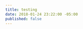```yaml
---
title: testing
date: 2018-01-24 23:22:00 -05:00
published: false
---
```


<link href='https://actionnetwork.org/css/style-embed-v3.css' rel='stylesheet' type='text/css' /><script src='https://actionnetwork.org/widgets/v3/form/participant-signin?format=js&source=widget'></script><div id='can-form-area-participant-signin' style='width: 100%'><!-- this div is the target for our HTML insertion --></div>